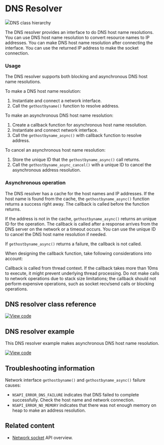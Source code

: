 # DNS Resolver

<span class="images">![](https://os.mbed.com/docs/v5.12/mbed-os-api-doxy/class_d_n_s.png)<span>DNS class hierarchy</span></span>

The DNS resolver provides an interface to do DNS host name resolutions. You can use DNS host name resolution to convert resource names to IP addresses. You can make DNS host name resolution after connecting the interface. You can use the returned IP address to make the socket connection.

### Usage

The DNS resolver supports both blocking and asynchronous DNS host name resolutions.

To make a DNS host name resolution:

1. Instantiate and connect a network interface.
1. Call the `gethostbyname()` function to resolve address.

To make an asynchronous DNS host name resolution:

1. Create a callback function for asynchronous host name resolution.
1. Instantiate and connect network interface.
1. Call the `gethostbyname_async()` with callback function to resolve address.

To cancel an asynchronous host name resolution:

1. Store the unique ID that the `gethostbyname_async()` call returns.
1. Call the `gethostbyname_async_cancel()` with a unique ID to cancel the asynchronous address resolution.

### Asynchronous operation

The DNS resolver has a cache for the host names and IP addresses. If the host name is found from the cache, the `gethostbyname_async()` function returns a success right away. The callback is called before the function returns.

If the address is not in the cache, `gethostbyname_async()` returns an unique ID for the operation. The callback is called after a response arrives from the DNS server on the network or a timeout occurs. You can use the unique ID to cancel the DNS host name resolution if needed.

If `gethostbyname_async()` returns a failure, the callback is not called.

When designing the callback function, take following considerations into account:

Callback is called from thread context. If the callback takes more than 10ms to execute, it might prevent underlying thread processing. Do not make calls to network operations due to stack size limitations; the callback should not perform expensive operations, such as socket recv/send calls or blocking operations.

## DNS resolver class reference

[![View code](https://www.mbed.com/embed/?type=library)](https://os.mbed.com/docs/v5.12/mbed-os-api-doxy/class_d_n_s.html)

## DNS resolver example

This DNS resolver example makes asynchronous DNS host name resolution.

[![View code](https://www.mbed.com/embed/?url=https://os.mbed.com/teams/mbed_example/code/DNS_GetHostbyNameAsync_Example/)](https://os.mbed.com/teams/mbed_example/code/DNS_GetHostbyNameAsync_Example/file/d0f7d306a900/main.cpp)

## Troubleshooting information

Network interface `gethostbyname()` and `gethostbyname_async()` failure causes:

- `NSAPI_ERROR_DNS_FAILURE` indicates that DNS failed to complete successfully. Check the host name and network connection.
- `NSAPI_ERROR_NO_MEMORY` indicates that there was not enough memory on heap to make an address resolution.

## Related content

- [Network socket](network-socket.html) API overview.

